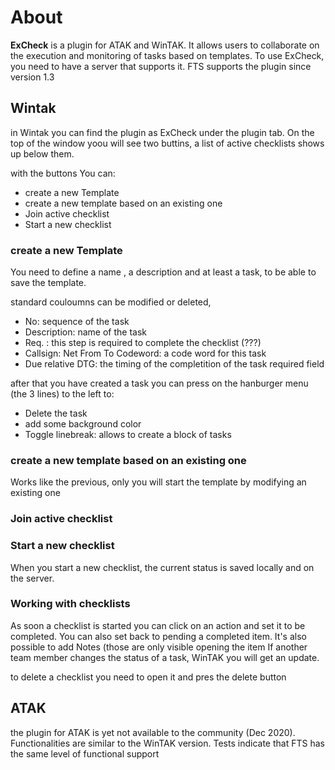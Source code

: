 
# About
**ExCheck** is a plugin for ATAK and WinTAK. It allows users to collaborate on the execution and monitoring of tasks based on templates. 
To use ExCheck, you need to have a server that supports it. FTS supports the plugin since version 1.3

## Wintak
in Wintak you can find the plugin as ExCheck under the plugin tab. 
On the top of the window yoou will see two buttins, a list of active checklists shows up below them.


with the buttons You can:
- create a new Template
- create a new template based on an existing one
- Join active checklist
- Start a new checklist

### create a new Template

You need to define a name , a description and at least a task, to be able to save the template. 

standard couloumns can be modified or deleted, 
- No: sequence of the task
- Description: name of the task
- Req. : this step is required to complete the checklist (???)
- Callsign: 
Net
From
To
Codeword: a code word for this task
- Due relative DTG:  the timing of the completition of the task required field

after that you have created a task you can press on the hanburger menu (the 3 lines) to the left to:
- Delete the task
- add some background color
- Toggle linebreak: allows to create a block of tasks

###  create a new template based on an existing one
Works like the previous, only you will start the template by modifying an existing one

###  Join active checklist

### Start a new checklist
When you start a new checklist, the current status is saved locally and on the server.

### Working with checklists
As soon a checklist is started you can click on an action and set it to be completed. You can also set back to pending a completed item.
It's also possible to add Notes (those are only visible opening the item
If another team member changes the status of a task, WinTAK you will get an update.


to delete a checklist you need to open it and pres the delete button

## ATAK
the plugin for ATAK is yet not available to the community (Dec 2020). 
Functionalities are similar to the WinTAK version.
Tests indicate that FTS has the same level of functional support 
